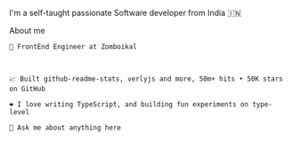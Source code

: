 I'm a self-taught passionate Software developer from India 🇮🇳

About me

    💼 FrontEnd Engineer at Zomboikal


    
    📈 Built github-readme-stats, verlyjs and more, 50m+ hits • 50K stars on GitHub

    ❤️ I love writing TypeScript, and building fun experiments on type-level

    💬 Ask me about anything here










